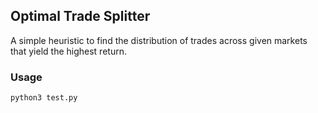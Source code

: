 ## Optimal Trade Splitter
A simple heuristic to find the distribution of trades across given markets that yield the highest return. 

### Usage
```
python3 test.py
```
